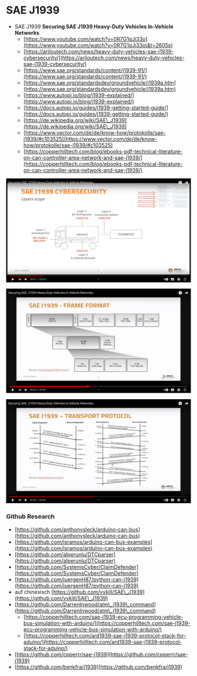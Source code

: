 # SAE J1939

* SAE J1939 **Securing SAE J1939 Heavy-Duty Vehicles In-Vehicle Networks**
  * &#x20;[https://www.youtube.com/watch?v=0R7G1qJi33o](https://www.youtube.com/watch?v=0R7G1qJi33o\&t=2605s)
  * [https://ariloutech.com/news/heavy-duty-vehicles-sae-j1939-cybersecurity/](https://ariloutech.com/news/heavy-duty-vehicles-sae-j1939-cybersecurity/)
  * [https://www.sae.org/standards/content/j1939-91/](https://www.sae.org/standards/content/j1939-91/)
  * [https://www.sae.org/standardsdev/groundvehicle/j1939a.htm](https://www.sae.org/standardsdev/groundvehicle/j1939a.htm)
  * [https://www.autopi.io/blog/j1939-explained/](https://www.autopi.io/blog/j1939-explained/)
  * [https://docs.autopi.io/guides/j1939-getting-started-guide/](https://docs.autopi.io/guides/j1939-getting-started-guide/)
  * [https://de.wikipedia.org/wiki/SAE\_J1939](https://de.wikipedia.org/wiki/SAE\_J1939)
  * [https://www.vector.com/de/de/know-how/protokolle/sae-j1939/#c103525](https://www.vector.com/de/de/know-how/protokolle/sae-j1939/#c103525)
  * [https://copperhilltech.com/blog/ebooks-pdf-technical-literature-on-can-controller-area-network-and-sae-j1939/](https://copperhilltech.com/blog/ebooks-pdf-technical-literature-on-can-controller-area-network-and-sae-j1939/)

![](../../.gitbook/assets/bildschirmfoto-vom-2021-01-16-09-25-12.png)

![](../../.gitbook/assets/bildschirmfoto-vom-2021-01-16-09-25-40.png)

![](../../.gitbook/assets/bildschirmfoto-vom-2021-01-16-09-25-59.png)

###

###

### Github Research

* [https://github.com/anthonysleck/arduino-can-bus](https://github.com/anthonysleck/arduino-can-bus)
* [https://github.com/isramos/arduino-can-bus-examples](https://github.com/isramos/arduino-can-bus-examples)
* [https://github.com/alperunlu/DTCparser](https://github.com/alperunlu/DTCparser)
* [https://github.com/SystemsCyber/ClaimDefender](https://github.com/SystemsCyber/ClaimDefender)
* [https://github.com/juergenH87/python-can-j1939](https://github.com/juergenH87/python-can-j1939)
* auf chinesisch [https://github.com/vvkill/SAE\_J1939](https://github.com/vvkill/SAE\_J1939)
* [https://github.com/DarrenInwood/atm\_j1939\_command](https://github.com/DarrenInwood/atm\_j1939\_command)
  * [https://copperhilltech.com/sae-j1939-ecu-programming-vehicle-bus-simulation-with-arduino/](https://copperhilltech.com/sae-j1939-ecu-programming-vehicle-bus-simulation-with-arduino/)
  * [https://copperhilltech.com/ard1939-sae-j1939-protocol-stack-for-aduino/](https://copperhilltech.com/ard1939-sae-j1939-protocol-stack-for-aduino/)
* [https://github.com/cpperrr/sae-j1939](https://github.com/cpperrr/sae-j1939)
* [https://github.com/benkfra/j1939](https://github.com/benkfra/j1939)

